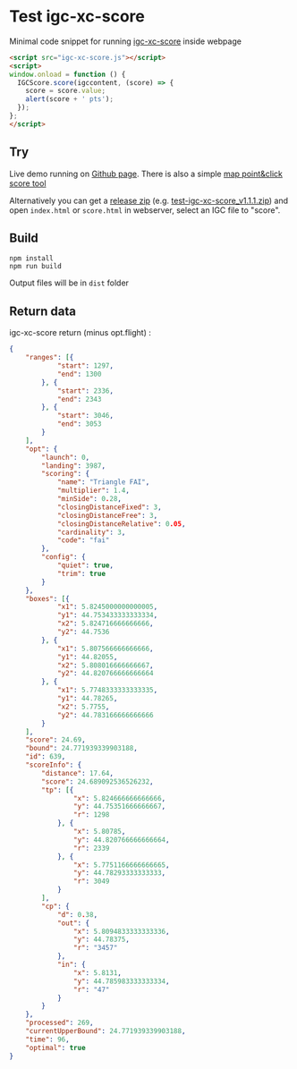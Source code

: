 # Test igc-xc-score
Minimal code snippet for running [igc-xc-score](https://github.com/mmomtchev/igc-xc-score/) inside webpage

```html
<script src="igc-xc-score.js"></script>
<script>
window.onload = function () {
  IGCScore.score(igccontent, (score) => {
    score = score.value;
    alert(score + ' pts');
  });
};
</script>
```

## Try
Live demo running on [Github page](https://spasutto.github.io/test-igc-xc-score/dist/).
There is also a simple [map point&click score tool](https://spasutto.github.io/test-igc-xc-score/dist/score.html)

Alternatively you can get a [release zip](https://github.com/spasutto/test-igc-xc-score/releases/) (e.g. [test-igc-xc-score_v1.1.1.zip](https://github.com/spasutto/test-igc-xc-score/releases/download/v1.1.1/test-igc-xc-score_v1.1.1.zip)) and open `index.html` or `score.html` in webserver, select an IGC file to "score".

## Build
```
npm install
npm run build
```
Output files will be in `dist` folder

## Return data
igc-xc-score return (minus opt.flight) :
```json
{
    "ranges": [{
            "start": 1297,
            "end": 1300
        }, {
            "start": 2336,
            "end": 2343
        }, {
            "start": 3046,
            "end": 3053
        }
    ],
    "opt": {
        "launch": 0,
        "landing": 3987,
        "scoring": {
            "name": "Triangle FAI",
            "multiplier": 1.4,
            "minSide": 0.28,
            "closingDistanceFixed": 3,
            "closingDistanceFree": 3,
            "closingDistanceRelative": 0.05,
            "cardinality": 3,
            "code": "fai"
        },
        "config": {
            "quiet": true,
            "trim": true
        }
    },
    "boxes": [{
            "x1": 5.8245000000000005,
            "y1": 44.753433333333334,
            "x2": 5.824716666666666,
            "y2": 44.7536
        }, {
            "x1": 5.807566666666666,
            "y1": 44.82055,
            "x2": 5.808016666666667,
            "y2": 44.820766666666664
        }, {
            "x1": 5.7748333333333335,
            "y1": 44.78265,
            "x2": 5.7755,
            "y2": 44.783166666666666
        }
    ],
    "score": 24.69,
    "bound": 24.771939339903188,
    "id": 639,
    "scoreInfo": {
        "distance": 17.64,
        "score": 24.689092536526232,
        "tp": [{
                "x": 5.824666666666666,
                "y": 44.75351666666667,
                "r": 1298
            }, {
                "x": 5.80785,
                "y": 44.820766666666664,
                "r": 2339
            }, {
                "x": 5.7751166666666665,
                "y": 44.78293333333333,
                "r": 3049
            }
        ],
        "cp": {
            "d": 0.38,
            "out": {
                "x": 5.8094833333333336,
                "y": 44.78375,
                "r": "3457"
            },
            "in": {
                "x": 5.8131,
                "y": 44.785983333333334,
                "r": "47"
            }
        }
    },
    "processed": 269,
    "currentUpperBound": 24.771939339903188,
    "time": 96,
    "optimal": true
}
```